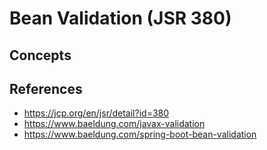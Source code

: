 # Bean Validation (JSR 380)

## Concepts


## References
- https://jcp.org/en/jsr/detail?id=380
- https://www.baeldung.com/javax-validation
- https://www.baeldung.com/spring-boot-bean-validation